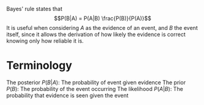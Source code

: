 Bayes' rule states that $$P(B|A) = P(A|B) \frac{P(B)}{P(A)}$$It is useful when considering $A$ as the evidence of an event, and $B$ the event itself, since it allows the derivation of how likely the evidence is correct knowing only how reliable it is. 

# Terminology
The posterior $P(B|A)$: The probability of event given evidence
The prior $P(B)$: The probability of the event occurring
The likelihood $P(A|B)$: The probability that evidence is seen given the event
